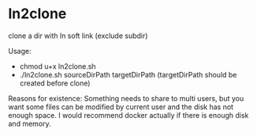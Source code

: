 # ln2clone
clone a dir with ln soft link (exclude subdir)

Usage:
* chmod u+x ln2clone.sh
* ./ln2clone.sh sourceDirPath targetDirPath
(targetDirPath should be created before clone)

Reasons for existence:
Something needs to share to multi users, but you want some files can be modified by current user and the disk has not enough space.
I would recommend docker actually if there is enough disk and memory.
